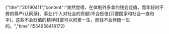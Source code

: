 {"title":"20190411","content":"突然觉得，在体制外多拿的钱会贬值，而年轻时不屑的尊严(认同感)、事业(个人对社会的贡献)不会贬值(只要国家和社会一直和平)，这些不会贬值的精神财富可以积累一生，而钱不会伴随一生的。","time":1554958418172}